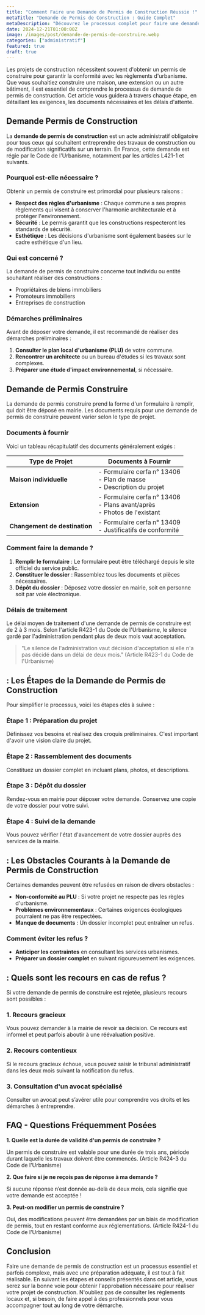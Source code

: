 ```yaml
---
title: "Comment Faire une Demande de Permis de Construction Réussie !"
metaTitle: "Demande de Permis de Construction : Guide Complet"
metaDescription: "Découvrez le processus complet pour faire une demande de permis de construction en France. Conseils et étapes clés !"
date: 2024-12-21T01:00:00Z
image: /images/post/demande-de-permis-de-construire.webp
categories: ["administratif"]
featured: true
draft: true
---
```


Les projets de construction nécessitent souvent d'obtenir un permis de construire pour garantir la conformité avec les règlements d'urbanisme. Que vous souhaitiez construire une maison, une extension ou un autre bâtiment, il est essentiel de comprendre le processus de demande de permis de construction. Cet article vous guidera à travers chaque étape, en détaillant les exigences, les documents nécessaires et les délais d'attente. 

## Demande Permis de Construction

La **demande de permis de construction** est un acte administratif obligatoire pour tous ceux qui souhaitent entreprendre des travaux de construction ou de modification significatifs sur un terrain. En France, cette demande est régie par le Code de l'Urbanisme, notamment par les articles L421-1 et suivants.

### Pourquoi est-elle nécessaire ?

Obtenir un permis de construire est primordial pour plusieurs raisons :

- **Respect des règles d'urbanisme** : Chaque commune a ses propres règlements qui visent à conserver l'harmonie architecturale et à protéger l'environnement.
- **Sécurité** : Le permis garantit que les constructions respecteront les standards de sécurité.
- **Esthétique** : Les décisions d'urbanisme sont également basées sur le cadre esthétique d'un lieu.

### Qui est concerné ?

La demande de permis de construire concerne tout individu ou entité souhaitant réaliser des constructions :

- Propriétaires de biens immobiliers 
- Promoteurs immobiliers 
- Entreprises de construction 

### Démarches préliminaires

Avant de déposer votre demande, il est recommandé de réaliser des démarches préliminaires :

1. **Consulter le plan local d'urbanisme (PLU)** de votre commune.
2. **Rencontrer un architecte** ou un bureau d'études si les travaux sont complexes.
3. **Préparer une étude d'impact environnemental**, si nécessaire.

## Demande de Permis Construire

La demande de permis construire prend la forme d'un formulaire à remplir, qui doit être déposé en mairie. Les documents requis pour une demande de permis de construire peuvent varier selon le type de projet.

### Documents à fournir

Voici un tableau récapitulatif des documents généralement exigés :

| Type de Projet                   | Documents à Fournir                                    |
|----------------------------------|-------------------------------------------------------|
| **Maison individuelle**          | - Formulaire cerfa n° 13406<br>- Plan de masse<br>- Description du projet |
| **Extension**                    | - Formulaire cerfa n° 13406<br>- Plans avant/après<br>- Photos de l'existant |
| **Changement de destination**    | - Formulaire cerfa n° 13409<br>- Justificatifs de conformité   |

### Comment faire la demande ?

1. **Remplir le formulaire** : Le formulaire peut être téléchargé depuis le site officiel du service public.
2. **Constituer le dossier** : Rassemblez tous les documents et pièces nécessaires.
3. **Dépôt du dossier** : Déposez votre dossier en mairie, soit en personne soit par voie électronique.

### Délais de traitement

Le délai moyen de traitement d'une demande de permis de construire est de 2 à 3 mois. Selon l'article R423-1 du Code de l'Urbanisme, le silence gardé par l'administration pendant plus de deux mois vaut acceptation.

> "Le silence de l'administration vaut décision d'acceptation si elle n'a pas décidé dans un délai de deux mois." (Article R423-1 du Code de l'Urbanisme)

##  : Les Étapes de la Demande de Permis de Construction

Pour simplifier le processus, voici les étapes clés à suivre :

### Étape 1 : Préparation du projet

Définissez vos besoins et réalisez des croquis préliminaires. C'est important d'avoir une vision claire du projet.

### Étape 2 : Rassemblement des documents

Constituez un dossier complet en incluant plans, photos, et descriptions.

### Étape 3 : Dépôt du dossier

Rendez-vous en mairie pour déposer votre demande. Conservez une copie de votre dossier pour votre suivi.

### Étape 4 : Suivi de la demande

Vous pouvez vérifier l'état d'avancement de votre dossier auprès des services de la mairie.

##  : Les Obstacles Courants à la Demande de Permis de Construction

Certaines demandes peuvent être refusées en raison de divers obstacles :

- **Non-conformité au PLU** : Si votre projet ne respecte pas les règles d'urbanisme.
- **Problèmes environnementaux** : Certaines exigences écologiques pourraient ne pas être respectées.
- **Manque de documents** : Un dossier incomplet peut entraîner un refus.

### Comment éviter les refus ?

- **Anticiper les contraintes** en consultant les services urbanismes.
- **Préparer un dossier complet** en suivant rigoureusement les exigences.

##  : Quels sont les recours en cas de refus ?

Si votre demande de permis de construire est rejetée, plusieurs recours sont possibles :

### 1. **Recours gracieux**

Vous pouvez demander à la mairie de revoir sa décision. Ce recours est informel et peut parfois aboutir à une réévaluation positive.

### 2. **Recours contentieux**

Si le recours gracieux échoue, vous pouvez saisir le tribunal administratif dans les deux mois suivant la notification du refus.

### 3. **Consultation d'un avocat spécialisé**

Consulter un avocat peut s’avérer utile pour comprendre vos droits et les démarches à entreprendre.

## FAQ - Questions Fréquemment Posées

**1. Quelle est la durée de validité d'un permis de construire ?**

Un permis de construire est valable pour une durée de trois ans, période durant laquelle les travaux doivent être commencés. (Article R424-3 du Code de l'Urbanisme)

**2. Que faire si je ne reçois pas de réponse à ma demande ?**

Si aucune réponse n’est donnée au-delà de deux mois, cela signifie que votre demande est acceptée !

**3. Peut-on modifier un permis de construire ?**

Oui, des modifications peuvent être demandées par un biais de modification de permis, tout en restant conforme aux réglementations. (Article R424-1 du Code de l'Urbanisme)

## Conclusion

Faire une demande de permis de construction est un processus essentiel et parfois complexe, mais avec une préparation adéquate, il est tout à fait réalisable. En suivant les étapes et conseils présentés dans cet article, vous serez sur la bonne voie pour obtenir l'approbation nécessaire pour réaliser votre projet de construction. N'oubliez pas de consulter les règlements locaux et, si besoin, de faire appel à des professionnels pour vous accompagner tout au long de votre démarche.